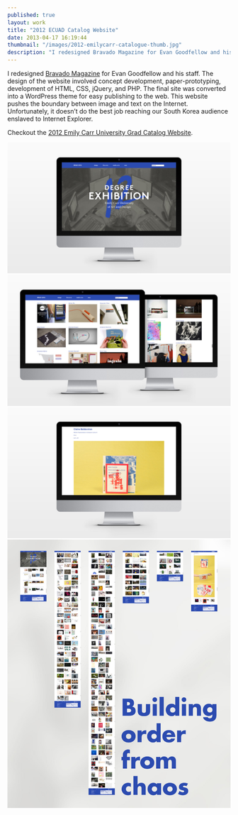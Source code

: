 ```yaml
---
published: true
layout: work
title: "2012 ECUAD Catalog Website"
date: 2013-04-17 16:19:44
thumbnail: "/images/2012-emilycarr-catalogue-thumb.jpg"
description: "I redesigned Bravado Magazine for Evan Goodfellow and his staff. The design of the website involved concept development, paper-prototyping, development of HTML, CSS, jQuery, and PHP."
---
```

I redesigned <a href="http://www.bravadomagazine.com" title="Bravado Magazine" target="_blank">Bravado Magazine</a> for Evan Goodfellow and his staff. The design of the website involved concept development, paper-prototyping, development of HTML, CSS, jQuery, and PHP. The final site was converted into a WordPress theme for easy publishing to the web. This website pushes the boundary between image and text on the Internet. Unfortunately, it doesn’t do the best job reaching our South Korea audience enslaved to Internet Explorer.

Checkout the <a href="http://grad2012.ecuad.ca" title="Emily Carr University 2012 Grad Catalogue Website" target="_blank">2012 Emily Carr University Grad Catalog Website</a>.

<img src="/images/2012-emilycarr-catalogue-home.jpg" alt="Emily Carr University 2012 Grad Catalogue Home Page" />
<img src="/images/2012-emilycarr-catalogue-degrees.jpg" alt="Design and Fine Arts Degree Pages Page" />
<img src="/images/2012-emilycarr-catalogue-project.jpg" alt="A Project Page" />
<img src="/images/2012-emilycarr-catalogue-zoomout.jpg" alt="Building Order From Chaos" />